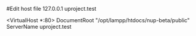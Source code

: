 #Edit host file 
127.0.0.1 uproject.test

<VirtualHost *:80> 
    DocumentRoot "/opt/lampp/htdocs/nup-beta/public"
    ServerName uproject.test
</VirtualHost>